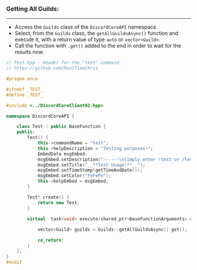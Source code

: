 
### **Getting All Guilds:**
---
- Access the `Guilds` class of the `DiscordCoreAPI` namespace.
- Select, from the `Guilds` class, the `getAllGuildsAsync()` function and execute it, with a return value of type `auto` or `vector<Guild>`.
- Call the function with `.get()` added to the end in order to wait for the results now.

```cpp
// Test.hpp - Header for the "test" command.
// https://github.com/RealTimeChris

#pragma once

#ifndef _TEST_
#define _TEST_

#include <../DiscordCoreClient02.hpp>

namespace DiscordCoreAPI {

	class Test : public BaseFunction {
	public:
		Test() {
			this->commandName = "test";
			this->helpDescription = "Testing purposes!";
			EmbedData msgEmbed;
			msgEmbed.setDescription("------\nSimply enter !test or /test!\n------");
			msgEmbed.setTitle("__**Test Usage:**__");
			msgEmbed.setTimeStamp(getTimeAndDate());
			msgEmbed.setColor("FeFeFe");
			this->helpEmbed = msgEmbed;
		}

		Test* create() {
			return new Test;
		}

		virtual  task<void> execute(shared_ptr<BaseFunctionArguments> args) {
			
			vector<Guild> guilds = Guilds::getAllGuildsAsync().get();

			co_return;
		}
	};
}
#endif
```
